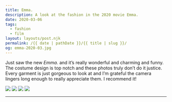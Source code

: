 ```yaml
---
title: Emma.
description: A look at the fashion in the 2020 movie Emma.
date: 2020-03-06
tags: 
  - fashion
  - film
layout: layouts/post.njk
permalink: /{{ date | pathDate }}/{{ title | slug }}/
og: emma-2020-03.jpg
---
```


Just saw the new _Emma._ and it’s really wonderful and charming and funny. The costume design is top notch and these photos truly don’t do it justice. Every garment is just gorgeous to look at and I’m grateful the camera lingers long enough to really appreciate them. I recommend it!

![](https://lynnandtonic.com/images/blog/emma-2020-01.jpg) ![](https://lynnandtonic.com/images/blog/emma-2020-02.jpg) ![](https://lynnandtonic.com/images/blog/emma-2020-03.jpg) ![](https://lynnandtonic.com/images/blog/emma-2020-04.jpg)

---
